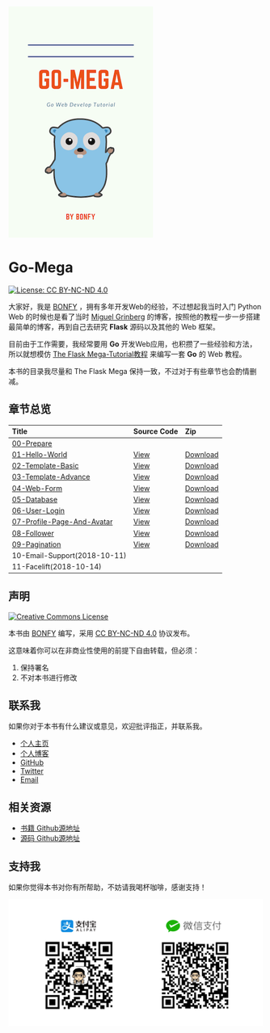 ![cover](cover.png)

# Go-Mega

[![License: CC BY-NC-ND 4.0](https://img.shields.io/badge/License-CC%20BY--NC--ND%204.0-brightgreen.svg)](https://raw.githubusercontent.com/bonfy/go-mega/master/LICENSE)

大家好，我是 [BONFY](https://github.com/bonfy) ，拥有多年开发Web的经验，不过想起我当时入门 Python Web 的时候也是看了当时 [Miguel Grinberg](https://blog.miguelgrinberg.com/) 的博客，按照他的教程一步一步搭建最简单的博客，再到自己去研究 **Flask** 源码以及其他的 Web 框架。

目前由于工作需要，我经常要用 **Go** 开发Web应用，也积攒了一些经验和方法，所以就想模仿 [The Flask Mega-Tutorial教程](https://blog.miguelgrinberg.com/post/the-flask-mega-tutorial-part-i-hello-world) 来编写一套 **Go** 的 Web 教程。

本书的目录我尽量和 The Flask Mega 保持一致，不过对于有些章节也会酌情删减。

## 章节总览

| Title | Source Code | Zip |
| :--- | :--- | :--- |
| [00-Prepare](00-prepare.md) |  | |
| [01-Hello-World](01-hello-world.md) | [View](https://github.com/bonfy/go-mega-code/tree/01-Hello-World) | [Download](https://github.com/bonfy/go-mega-code/archive/v0.1.zip)|
| [02-Template-Basic](02-template-basic.md) | [View](https://github.com/bonfy/go-mega-code/tree/02-Template)  | [Download](https://github.com/bonfy/go-mega-code/archive/v0.2.zip)|
| [03-Template-Advance](03-template-advance.md) | [View](https://github.com/bonfy/go-mega-code/tree/03-Template-Advance) | [Download](https://github.com/bonfy/go-mega-code/archive/v0.3.zip) |
| [04-Web-Form](04-web-form.md) | [View](https://github.com/bonfy/go-mega-code/tree/04-Web-Form) |  [Download](https://github.com/bonfy/go-mega-code/archive/v0.4.zip) |
| [05-Database](05-database.md) | [View](https://github.com/bonfy/go-mega-code/tree/05-Database) | [Download](https://github.com/bonfy/go-mega-code/archive/v0.5.zip) |
| [06-User-Login](06-user-login.md) | [View](https://github.com/bonfy/go-mega-code/tree/06-User-Login) | [Download](https://github.com/bonfy/go-mega-code/archive/v0.6.zip) |
| [07-Profile-Page-And-Avatar](07-profile-page-and-avatar.md) | [View](https://github.com/bonfy/go-mega-code/tree/07-Profile-Page) | [Download](https://github.com/bonfy/go-mega-code/archive/v0.7.zip) |
| [08-Follower](08-follower.md) | [View](https://github.com/bonfy/go-mega-code/tree/08-Follower) | [Download](https://github.com/bonfy/go-mega-code/archive/v0.8.zip) |
| [09-Pagination](09-pagination.md) | [View](https://github.com/bonfy/go-mega-code/tree/09-Pagination) | [Download](https://github.com/bonfy/go-mega-code/archive/v0.9.zip)|
| 10-Email-Support(2018-10-11) |  | |
| 11-Facelift(2018-10-14) |  | |

## 声明

<a rel="license" href="http://creativecommons.org/licenses/by-nc-nd/4.0/"><img alt="Creative Commons License" style="border-width:0" src="https://i.creativecommons.org/l/by-nc-nd/4.0/88x31.png" /></a>

本书由 [BONFY](https://github.com/bonfy) 编写，采用 [CC BY-NC-ND 4.0](http://creativecommons.org/licenses/by-nc-nd/4.0/deed.zh) 协议发布。

这意味着你可以在非商业性使用的前提下自由转载，但必须：

1. 保持署名
2. 不对本书进行修改

## 联系我

如果你对于本书有什么建议或意见，欢迎批评指正，并联系我。

* [个人主页](https://bonfy.im)
* [个人博客](https://blog.bonfy.im)
* [GitHub](https://github.com/bonfy)
* [Twitter](https://twitter.com/foreverbonfy)
* [Email](mailto:bonfygithub@163.com)

## 相关资源

* [书籍 Github源地址](https://github.com/bonfy/go-mega)
* [源码 Github源地址](https://github.com/bonfy/go-mega-code)

## 支持我

如果你觉得本书对你有所帮助，不妨请我喝杯咖啡，感谢支持！

![感谢支持](images/sponsor.jpg)